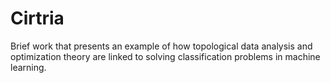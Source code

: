 # Cirtria
Brief work that presents an example of how topological data analysis and optimization theory are 
linked to solving classification problems in machine learning.
